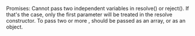 Promises:
Cannot pass two independent variables in resolve() or reject(). If that's the case, only the first parameter will be treated in the resolve constructor.
To pass two or more , should be passed as an array, or as an object.